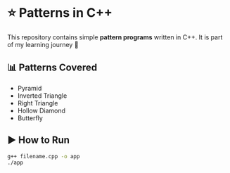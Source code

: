 # ⭐ Patterns in C++

This repository contains simple **pattern programs** written in C++.
It is part of my learning journey 🚀

## 📊 Patterns Covered
- Pyramid
- Inverted Triangle
- Right Triangle
- Hollow Diamond
- Butterfly

## ▶️ How to Run
```bash
g++ filename.cpp -o app
./app
